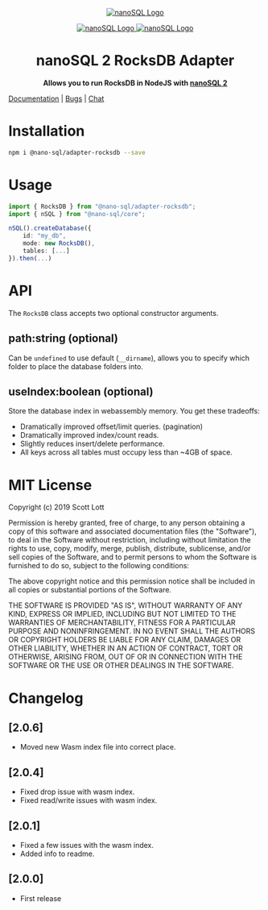 <p align="center">
  <a href="https://github.com/ClickSimply/Nano-SQL/tree/master/packages/Core">
    <img src="https://github.com/ClickSimply/Nano-SQL/raw/master/graphics/logo.png" alt="nanoSQL Logo">
  </a>
</p>
<p align="center">
  <a href="https://badge.fury.io/js/%40nano-sql%2Fadapter-rocksdb">
    <img src="https://badge.fury.io/js/%40nano-sql%2Fadapter-rocksdb.svg" alt="nanoSQL Logo">
  </a>
  <a href="https://github.com/ClickSimply/@nano-sql/core/blob/master/LICENSE">
    <img src="https://img.shields.io/npm/l/express.svg?style=flat-square" alt="nanoSQL Logo">
  </a>
</p>

<h1 align="center">nanoSQL 2 RocksDB Adapter</h1>
<p align="center">
  <strong>Allows you to run RocksDB in NodeJS with <a href="https://www.npmjs.com/package/@nano-sql/core">nanoSQL 2</a></strong>
</p>

[Documentation](https://nanosql.io/adapters/rocksdb.html) | [Bugs](https://github.com/ClickSimply/Nano-SQL/issues) | [Chat](https://gitter.im/nano-sql/community)

# Installation

```sh
npm i @nano-sql/adapter-rocksdb --save
```

# Usage

```ts
import { RocksDB } from "@nano-sql/adapter-rocksdb";
import { nSQL } from "@nano-sql/core";

nSQL().createDatabase({
    id: "my_db",
    mode: new RocksDB(),
    tables: [...]
}).then(...)
```

# API

The `RocksDB` class accepts two optional constructor arguments.

## path:string (optional)
Can be `undefined` to use default (`__dirname`), allows you to specify which folder to place the database folders into.

## useIndex:boolean (optional)
Store the database index in webassembly memory. You get these tradeoffs:
- Dramatically improved offset/limit queries. (pagination)
- Dramatically improved index/count reads.
- Slightly reduces insert/delete performance.
- All keys across all tables must occupy less than ~4GB of space.

# MIT License

Copyright (c) 2019 Scott Lott

Permission is hereby granted, free of charge, to any person obtaining a copy
of this software and associated documentation files (the "Software"), to deal
in the Software without restriction, including without limitation the rights
to use, copy, modify, merge, publish, distribute, sublicense, and/or sell
copies of the Software, and to permit persons to whom the Software is
furnished to do so, subject to the following conditions:

The above copyright notice and this permission notice shall be included in all
copies or substantial portions of the Software.

THE SOFTWARE IS PROVIDED "AS IS", WITHOUT WARRANTY OF ANY KIND, EXPRESS OR
IMPLIED, INCLUDING BUT NOT LIMITED TO THE WARRANTIES OF MERCHANTABILITY,
FITNESS FOR A PARTICULAR PURPOSE AND NONINFRINGEMENT. IN NO EVENT SHALL THE
AUTHORS OR COPYRIGHT HOLDERS BE LIABLE FOR ANY CLAIM, DAMAGES OR OTHER
LIABILITY, WHETHER IN AN ACTION OF CONTRACT, TORT OR OTHERWISE, ARISING FROM,
OUT OF OR IN CONNECTION WITH THE SOFTWARE OR THE USE OR OTHER DEALINGS IN THE
SOFTWARE.

# Changelog

## [2.0.6]
- Moved new Wasm index file into correct place.

## [2.0.4]
- Fixed drop issue with wasm index.
- Fixed read/write issues with wasm index.

## [2.0.1]
- Fixed a few issues with the wasm index.
- Added info to readme.

## [2.0.0]
- First release